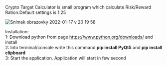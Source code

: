 Crypto Target Calculator is small program which calculate Risk/Reward Ration.Default settings is 1.25

![Snímek obrazovky 2022-01-17 v 20 19 58](https://user-images.githubusercontent.com/60738029/149826573-9db8b82b-a42f-4086-8cef-6db66122ebf5.png)

Installation:</br>
1: Download python from page https://www.python.org/downloads/ and install</br>
2: Into terminal/console write this command <b>pip install PyQt5</b> and <b>pip install clipboard</b></br>
3: Start the application. Application will start in few second
